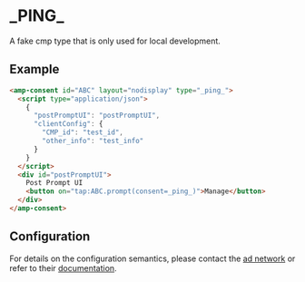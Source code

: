 # \_PING\_

A fake cmp type that is only used for local development.

## Example

```html
<amp-consent id="ABC" layout="nodisplay" type="_ping_">
  <script type="application/json">
    {
      "postPromptUI": "postPromptUI",
      "clientConfig": {
        "CMP_id": "test_id",
        "other_info": "test_info"
      }
    }
  </script>
  <div id="postPromptUI">
    Post Prompt UI
    <button on="tap:ABC.prompt(consent=_ping_)">Manage</button>
  </div>
</amp-consent>
```

## Configuration

For details on the configuration semantics, please contact the [ad network](#configuration) or refer to their [documentation](#ping).
